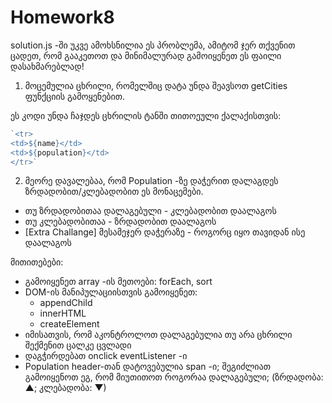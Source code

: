 # Homework8
solution.js -ში უკვე ამოხსნილია ეს პრობლემა, ამიტომ ჯერ თქვენით ცადეთ, რომ გააკეთოთ და მინიმალურად გამოიყენეთ ეს ფაილი დასახმარებლად!

1. მოცემულია ცხრილი, რომელშიც დატა უნდა შეავსოთ getCities ფუნქციის გამოყენებით.

ეს კოდი უნდა ჩაჯდეს ცხრილის ტანში თითოეული ქალაქისთვის:
```js
`<tr>
<td>${name}</td>
<td>${population}</td>
</tr>`
```

2. მეორე დავალებაა, რომ Population -ზე დაჭერით დალაგდეს ზრდადობით/კლებადობით ეს მონაცემები.
- თუ ზრდადობითაა დალაგებული - კლებადობით დაალაგოს
- თუ კლებადობითაა - ზრდადობით დაალაგოს
- [Extra Challange] მესამეჯერ დაჭერაზე - როგორც იყო თავიდან ისე დაალაგოს


მითითებები:
- გამოიყენეთ array -ის მეთოები: forEach, sort
- DOM-ის მანიპულაციისთვის გამოიყენეთ:
    - appendChild
    - innerHTML
    - createElement
- იმისათვის, რომ აკონტროლოთ დალაგებულია თუ არა ცხრილი შექმენით ცალკე ცვლადი
- დაგჭირდებათ onclick eventListener -ი
- Population header-თან დატოვებულია span -ი; შეგიძლიათ გამოიყენოთ ეგ, რომ მიუთითოთ როგორაა დალაგებული; (ზრდადობა: ▲; კლებადობა: ▼) 




